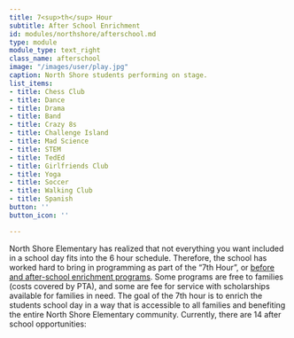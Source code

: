 ```yaml
---
title: 7<sup>th</sup> Hour
subtitle: After School Enrichment
id: modules/northshore/afterschool.md
type: module
module_type: text_right
class_name: afterschool
image: "/images/user/play.jpg"
caption: North Shore students performing on stage.
list_items:
- title: Chess Club
- title: Dance
- title: Drama
- title: Band
- title: Crazy 8s
- title: Challenge Island
- title: Mad Science
- title: STEM
- title: TedEd
- title: Girlfriends Club
- title: Yoga
- title: Soccer
- title: Walking Club
- title: Spanish
button: ''
button_icon: ''

---
```

North Shore Elementary has realized that not everything you want included in a school day fits into the 6 hour schedule.  Therefore, the school has worked hard to bring in programming as part of the “7th Hour”, or [before and after-school enrichment programs](https://www.pcsb.org/domain/8833). Some programs are free to families (costs covered by PTA), and some are fee for service with scholarships available for families in need.  The goal of the 7th hour is to enrich the students school day in a way that is accessible to all families and benefiting the entire North Shore Elementary community. Currently, there are 14 after school opportunities:
